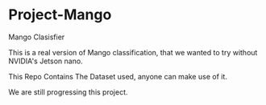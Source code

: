 # Project-Mango
Mango Clasisfier

This is a real version of Mango classification, that we wanted to try without NVIDIA's Jetson nano.

This Repo Contains The Dataset used, anyone can make use of it.

We are still progressing this project.
